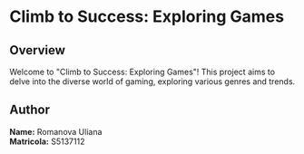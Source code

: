 # Climb to Success: Exploring Games

## Overview
Welcome to "Climb to Success: Exploring Games"! This project aims to delve into the diverse world of gaming, exploring various genres and trends. 
## Author
**Name:** Romanova Uliana  
**Matricola:** S5137112
